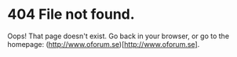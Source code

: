 # 404 File not found.

Oops! That page doesn't exist. Go back in your browser, or go to the homepage: (http://www.oforum.se)[http://www.oforum.se].

